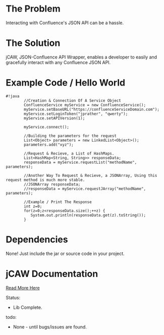 # The Problem

Interacting with Confluence's JSON API can be a hassle.

# The Solution

jCAW, JSON-Confluence API Wrapper, enables a developer to easily and gracefully interact with any Confluence JSON API.

# Example Code / Hello World


```
#!java
        //Creation & Connection Of A Service Object
        ConfluenceService myService = new ConfluenceService();
        myService.setBaseURL("https://confluenceServiceDomain.com");
        myService.setLoginToken("jprather", "qwerty");
        myService.setAPIVersion(1);
        
        myService.connect();
        
        //Building the parameters for the request
        List<Object> parameters = new LinkedList<Object>();
        parameters.add("xyz");
        
        //Request & Recieve, a List of HashMaps.
        List<HashMap<String, String>> responseData;
        responseData = myService.requestList("methodName", parameters);

        //Another Way To Request & Recieve, a JSONArray, Using this request method is much more stable.
        //JSONArray responseData;
        //responseData = myService.requestJArray("methodName", parameters);

        //Example / Print The Response
        int z=0;
        for(z=0;z<responseData.size();++z) {
           System.out.println(responseData.get(z).toString());
        }

```


# Dependencies

None! Just include the jar or source code in your project.

# jCAW Documentation

[Read More Here](Documentation.md)

Status: 

* Lib Complete.

todo: 

* None - until bugs/issues are found.

